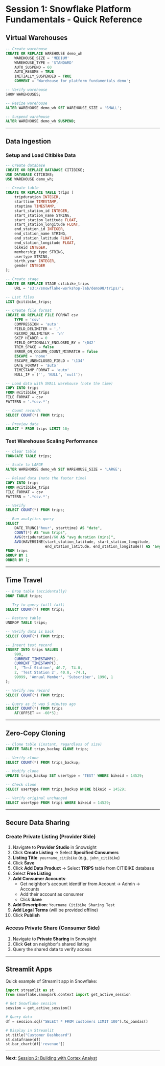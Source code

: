 # Session 1: Snowflake Platform Fundamentals - Quick Reference

## Virtual Warehouses

```sql
-- Create warehouse
CREATE OR REPLACE WAREHOUSE demo_wh
    WAREHOUSE_SIZE = 'MEDIUM'
    WAREHOUSE_TYPE = 'STANDARD'
    AUTO_SUSPEND = 60
    AUTO_RESUME = TRUE
    INITIALLY_SUSPENDED = TRUE
    COMMENT = 'Warehouse for platform fundamentals demo';

-- Verify warehouse
SHOW WAREHOUSES;

-- Resize warehouse
ALTER WAREHOUSE demo_wh SET WAREHOUSE_SIZE = 'SMALL';

-- Suspend warehouse
ALTER WAREHOUSE demo_wh SUSPEND;
```

---

## Data Ingestion

### Setup and Load Citibike Data

```sql
-- Create database
CREATE OR REPLACE DATABASE CITIBIKE;
USE DATABASE CITIBIKE;
USE WAREHOUSE demo_wh;

-- Create table
CREATE OR REPLACE TABLE trips (
    tripduration INTEGER,
    starttime TIMESTAMP,
    stoptime TIMESTAMP,
    start_station_id INTEGER,
    start_station_name STRING,
    start_station_latitude FLOAT,
    start_station_longitude FLOAT,
    end_station_id INTEGER,
    end_station_name STRING,
    end_station_latitude FLOAT,
    end_station_longitude FLOAT,
    bikeid INTEGER,
    membership_type STRING,
    usertype STRING,
    birth_year INTEGER,
    gender INTEGER
);

-- Create stage
CREATE OR REPLACE STAGE citibike_trips 
    URL = 's3://snowflake-workshop-lab/demo98/trips/';

-- List files
LIST @citibike_trips;

-- Create file format
CREATE OR REPLACE FILE FORMAT csv 
    TYPE = 'csv'
    COMPRESSION = 'auto' 
    FIELD_DELIMITER = ',' 
    RECORD_DELIMITER = '\n'
    SKIP_HEADER = 0 
    FIELD_OPTIONALLY_ENCLOSED_BY = '\042' 
    TRIM_SPACE = false
    ERROR_ON_COLUMN_COUNT_MISMATCH = false 
    ESCAPE = 'none' 
    ESCAPE_UNENCLOSED_FIELD = '\134'
    DATE_FORMAT = 'auto' 
    TIMESTAMP_FORMAT = 'auto' 
    NULL_IF = ('', 'NULL', 'null');

-- Load data with SMALL warehouse (note the time)
COPY INTO trips 
FROM @citibike_trips 
FILE_FORMAT = csv 
PATTERN = '.*csv.*';

-- Count records
SELECT COUNT(*) FROM trips;

-- Preview data
SELECT * FROM trips LIMIT 10;
```

### Test Warehouse Scaling Performance

```sql
-- Clear table
TRUNCATE TABLE trips;

-- Scale to LARGE
ALTER WAREHOUSE demo_wh SET WAREHOUSE_SIZE = 'LARGE';

-- Reload data (note the faster time)
COPY INTO trips 
FROM @citibike_trips 
FILE_FORMAT = csv 
PATTERN = '.*csv.*';

-- Verify
SELECT COUNT(*) FROM trips;

-- Run analytics query
SELECT 
    DATE_TRUNC('hour', starttime) AS "date",
    COUNT(*) AS "num trips",
    AVG(tripduration)/60 AS "avg duration (mins)",
    AVG(HAVERSINE(start_station_latitude, start_station_longitude, 
                  end_station_latitude, end_station_longitude)) AS "avg distance (km)"
FROM trips
GROUP BY 1 
ORDER BY 1;
```

---

## Time Travel

```sql
-- Drop table (accidentally)
DROP TABLE trips;

-- Try to query (will fail)
SELECT COUNT(*) FROM trips;

-- Restore table
UNDROP TABLE trips;

-- Verify data is back
SELECT COUNT(*) FROM trips;

-- Insert test record
INSERT INTO trips VALUES (
    999, 
    CURRENT_TIMESTAMP(), 
    CURRENT_TIMESTAMP(),
    1, 'Test Station', 40.7, -74.0,
    2, 'Test Station 2', 40.8, -74.1,
    99999, 'Annual Member', 'Subscriber', 1990, 1
);

-- Verify new record
SELECT COUNT(*) FROM trips;

-- Query as it was 5 minutes ago
SELECT COUNT(*) FROM trips 
    AT(OFFSET => -60*5);
```

---

## Zero-Copy Cloning

```sql
-- Clone table (instant, regardless of size)
CREATE TABLE trips_backup CLONE trips;

-- Verify clone
SELECT COUNT(*) FROM trips_backup;

-- Modify clone
UPDATE trips_backup SET usertype = 'TEST' WHERE bikeid = 14529;

-- Check clone
SELECT usertype FROM trips_backup WHERE bikeid = 14529;

-- Verify original unchanged
SELECT usertype FROM trips WHERE bikeid = 14529;
```

---

## Secure Data Sharing

### Create Private Listing (Provider Side)

1. Navigate to **Provider Studio** in Snowsight
2. Click **Create Listing** → Select **Specified Consumers**
3. **Listing Title**: `yourname_citibike` (e.g., `john_citibike`)
4. Click **Save**
5. Click **Add Data Product** → Select **TRIPS** table from CITIBIKE database
6. Select **Free Listing**
7. **Add Consumer Accounts**:
   - Get neighbor's account identifier from Account → Admin → Accounts
   - Add their account as consumer
   - Click **Save**
8. **Add Description**: `Yourname Citibike Sharing Test`
9. **Add Legal Terms** (will be provided offline)
10. Click **Publish**

### Access Private Share (Consumer Side)

1. Navigate to **Private Sharing** in Snowsight
2. Click **Get** on neighbor's shared listing
3. Query the shared data to verify access

---

## Streamlit Apps

Quick example of Streamlit app in Snowflake:

```python
import streamlit as st
from snowflake.snowpark.context import get_active_session

# Get Snowflake session
session = get_active_session()

# Query data
df = session.sql("SELECT * FROM customers LIMIT 100").to_pandas()

# Display in Streamlit
st.title("Customer Dashboard")
st.dataframe(df)
st.bar_chart(df['revenue'])
```

---

**Next**: [Session 2: Building with Cortex Analyst](SESSION_2_CORTEX_ANALYST_LIGHT.md)

